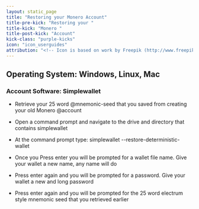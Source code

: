 ```yaml
---
layout: static_page
title: "Restoring your Monero Account"
title-pre-kick: "Restoring your "
title-kick: "Monero "
title-post-kick: "Account"
kick-class: "purple-kicks"
icon: "icon_userguides"
attribution: "<!-- Icon is based on work by Freepik (http://www.freepik.com) and is licensed under Creative Commons BY 3.0 -->"
---
```


## Operating System:  Windows, Linux, Mac 
### Account Software:  Simplewallet

- Retrieve your 25 word @mnemonic-seed that you saved from creating your old Monero @account
 
- Open a command prompt and navigate to the drive and directory that contains simplewallet

- At the command prompt type:  simplewallet --restore-deterministic-wallet

- Once you Press enter you will be prompted for a wallet file name.  Give your wallet a new name, any name will do 

- Press enter again and you will be prompted for a password.  Give your wallet a new and long password

- Press enter again and you will be prompted for the 25 word electrum style mnemonic seed that you retrieved earlier 
